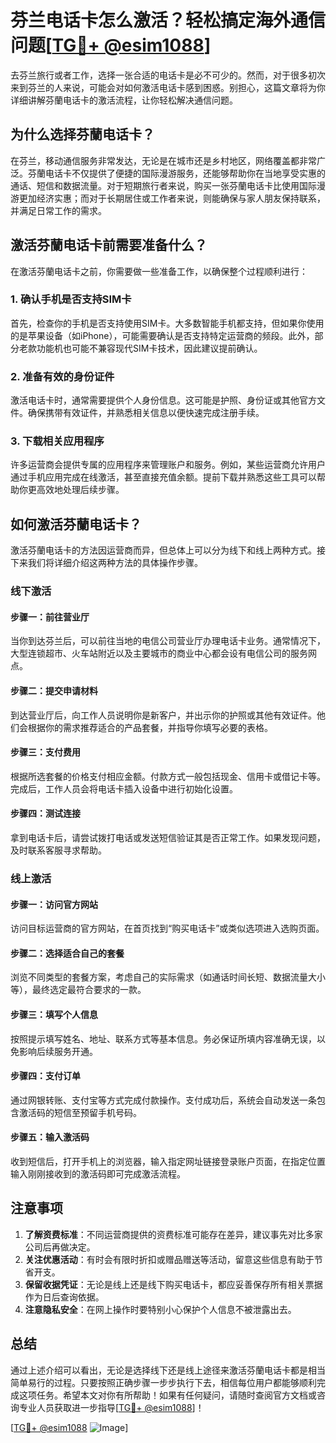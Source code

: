# 芬兰电话卡怎么激活？轻松搞定海外通信问题[[TG💪+ @esim1088](https://t.me/s/esim1088)]

去芬兰旅行或者工作，选择一张合适的电话卡是必不可少的。然而，对于很多初次来到芬兰的人来说，可能会对如何激活电话卡感到困惑。别担心，这篇文章将为你详细讲解芬蘭电话卡的激活流程，让你轻松解决通信问题。

## 为什么选择芬蘭电话卡？

在芬兰，移动通信服务非常发达，无论是在城市还是乡村地区，网络覆盖都非常广泛。芬蘭电话卡不仅提供了便捷的国际漫游服务，还能够帮助你在当地享受实惠的通话、短信和数据流量。对于短期旅行者来说，购买一张芬蘭电话卡比使用国际漫游更加经济实惠；而对于长期居住或工作者来说，则能确保与家人朋友保持联系，并满足日常工作的需求。

## 激活芬蘭电话卡前需要准备什么？

在激活芬蘭电话卡之前，你需要做一些准备工作，以确保整个过程顺利进行：

### 1. 确认手机是否支持SIM卡

首先，检查你的手机是否支持使用SIM卡。大多数智能手机都支持，但如果你使用的是苹果设备（如iPhone），可能需要确认是否支持特定运营商的频段。此外，部分老款功能机也可能不兼容现代SIM卡技术，因此建议提前确认。

### 2. 准备有效的身份证件

激活电话卡时，通常需要提供个人身份信息。这可能是护照、身份证或其他官方文件。确保携带有效证件，并熟悉相关信息以便快速完成注册手续。

### 3. 下载相关应用程序

许多运营商会提供专属的应用程序来管理账户和服务。例如，某些运营商允许用户通过手机应用完成在线激活，甚至直接充值余额。提前下载并熟悉这些工具可以帮助你更高效地处理后续步骤。

## 如何激活芬蘭电话卡？

激活芬蘭电话卡的方法因运营商而异，但总体上可以分为线下和线上两种方式。接下来我们将详细介绍这两种方法的具体操作步骤。

### 线下激活

#### 步骤一：前往营业厅

当你到达芬兰后，可以前往当地的电信公司营业厅办理电话卡业务。通常情况下，大型连锁超市、火车站附近以及主要城市的商业中心都会设有电信公司的服务网点。

#### 步骤二：提交申请材料

到达营业厅后，向工作人员说明你是新客户，并出示你的护照或其他有效证件。他们会根据你的需求推荐适合的产品套餐，并指导你填写必要的表格。

#### 步骤三：支付费用

根据所选套餐的价格支付相应金额。付款方式一般包括现金、信用卡或借记卡等。完成后，工作人员会将电话卡插入设备中进行初始化设置。

#### 步骤四：测试连接

拿到电话卡后，请尝试拨打电话或发送短信验证其是否正常工作。如果发现问题，及时联系客服寻求帮助。

### 线上激活

#### 步骤一：访问官方网站

访问目标运营商的官方网站，在首页找到“购买电话卡”或类似选项进入选购页面。

#### 步骤二：选择适合自己的套餐

浏览不同类型的套餐方案，考虑自己的实际需求（如通话时间长短、数据流量大小等），最终选定最符合要求的一款。

#### 步骤三：填写个人信息

按照提示填写姓名、地址、联系方式等基本信息。务必保证所填内容准确无误，以免影响后续服务开通。

#### 步骤四：支付订单

通过网银转账、支付宝等方式完成付款操作。支付成功后，系统会自动发送一条包含激活码的短信至预留手机号码。

#### 步骤五：输入激活码

收到短信后，打开手机上的浏览器，输入指定网址链接登录账户页面，在指定位置输入刚刚接收到的激活码即可完成激活流程。

## 注意事项

1. **了解资费标准**：不同运营商提供的资费标准可能存在差异，建议事先对比多家公司后再做决定。
2. **关注优惠活动**：有时会有限时折扣或赠品赠送等活动，留意这些信息有助于节省开支。
3. **保留收据凭证**：无论是线上还是线下购买电话卡，都应妥善保存所有相关票据作为日后查询依据。
4. **注意隐私安全**：在网上操作时要特别小心保护个人信息不被泄露出去。

## 总结

通过上述介绍可以看出，无论是选择线下还是线上途径来激活芬蘭电话卡都是相当简单易行的过程。只要按照正确步骤一步步执行下去，相信每位用户都能够顺利完成这项任务。希望本文对你有所帮助！如果有任何疑问，请随时查阅官方文档或咨询专业人员获取进一步指导[[TG💪+ @esim1088](https://t.me/s/esim1088)]！

[[TG💪+ @esim1088](https://t.me/s/esim1088) ![Image](https://i.postimg.cc/4NQfJmqS/Snipaste-2025-05-13-00-14-12.png)]